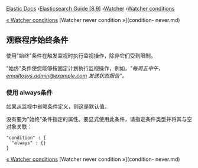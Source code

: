 

[Elastic Docs](/guide/) ›[Elasticsearch Guide [8.9]](index.md)
›[Watcher](xpack-alerting.md) ›[Watcher conditions](condition.md)

[« Watcher conditions](condition.md) [Watcher never condition »](condition-
never.md)

## 观察程序始终条件

使用"始终"条件在触发监视时执行监视操作，除非它们受到限制。

"始终"条件使您能够按固定计划执行监视操作，例如，_"每周五中午，emailtosys.admin@example.com 发送状态报告"。_

### 使用 always条件

如果从监视中省略条件定义，则这是默认值。

没有要为"始终"条件指定的属性。要显式使用此条件，请指定条件类型并将其与空对象关联：

    
    
    "condition" : {
      "always" : {}
    }

[« Watcher conditions](condition.md) [Watcher never condition »](condition-
never.md)
